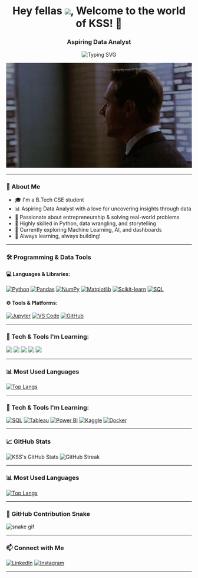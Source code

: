 <h1 align="center">Hey fellas <img src="https://media.giphy.com/media/hvRJCLFzcasrR4ia7z/giphy.gif" width="30px">, Welcome to the world of KSS! 🚀</h1>

<h3 align="center">Aspiring Data Analyst</h3>

<p align="center">
  <img src="https://readme-typing-svg.demolab.com?font=Fira+Code&weight=500&size=24&pause=1000&color=13F700&center=true&vCenter=true&width=435&lines=Data+is+the+new+oil;Code+is+my+craft;Insights+drive+impact" alt="Typing SVG" />
</p>

<p align="center">
  <img src="https://github.com/KartikeySinghSingraur/KartikeySinghSingraur/blob/main/giphy.gif" alt="banner" width="700"/>
</p>

---

### 🚀 About Me

- 🎓 I'm a B.Tech CSE student  
- 📊 Aspiring Data Analyst with a love for uncovering insights through data  
- 🧠 Passionate about entrepreneurship & solving real-world problems  
- 🐍 Highly skilled in Python, data wrangling, and storytelling  
- 🧪 Currently exploring Machine Learning, AI, and dashboards  
- 🌱 Always learning, always building!





---

### 🛠️ Programming & Data Tools

#### 💻 Languages & Libraries:

[![Python](https://img.shields.io/badge/-Python-3776AB?style=for-the-badge&logo=python&logoColor=white)](https://www.python.org/)
[![Pandas](https://img.shields.io/badge/-Pandas-150458?style=for-the-badge&logo=pandas&logoColor=white)](https://pandas.pydata.org/)
[![NumPy](https://img.shields.io/badge/-NumPy-013243?style=for-the-badge&logo=numpy&logoColor=white)](https://numpy.org/)
[![Matplotlib](https://img.shields.io/badge/-Matplotlib-11557C?style=for-the-badge&logo=matplotlib&logoColor=white)](https://matplotlib.org/)
[![Scikit-learn](https://img.shields.io/badge/-Scikit--learn-F7931E?style=for-the-badge&logo=scikit-learn&logoColor=white)](https://scikit-learn.org/)
[![SQL](https://img.shields.io/badge/-SQL-4479A1?style=for-the-badge&logo=postgresql&logoColor=white)](https://www.w3schools.com/sql/)


#### ⚙️ Tools & Platforms:

[![Jupyter](https://img.shields.io/badge/-Jupyter-F37626?style=for-the-badge&logo=jupyter&logoColor=white)](https://jupyter.org/)
[![VS Code](https://img.shields.io/badge/-VS%20Code-007ACC?style=for-the-badge&logo=visual-studio-code&logoColor=white)](https://code.visualstudio.com/)
[![GitHub](https://img.shields.io/badge/-GitHub-181717?style=for-the-badge&logo=github&logoColor=white)](https://github.com/)


---
### 🧰 Tech & Tools I'm Learning:

<p align="left">
  <img src="https://img.shields.io/badge/SQL-%23025E8C.svg?&style=for-the-badge&logo=postgresql&logoColor=white" />
  <img src="https://img.shields.io/badge/Tableau-E97627?style=for-the-badge&logo=tableau&logoColor=white" />
  <img src="https://img.shields.io/badge/Power%20BI-F2C811?style=for-the-badge&logo=powerbi&logoColor=black" />
  <img src="https://img.shields.io/badge/Kaggle-20BEFF?style=for-the-badge&logo=kaggle&logoColor=white" />
  <img src="https://img.shields.io/badge/Docker-2496ED?style=for-the-badge&logo=docker&logoColor=white" />
</p>

---

### 📊 Most Used Languages

[![Top Langs](https://github-readme-stats.vercel.app/api/top-langs/?username=yourusername&layout=compact&theme=radical)](https://github.com/yourusername)

---

### 🧰 Tech & Tools I'm Learning:

<p align="left">
 

[![SQL](https://img.shields.io/badge/SQL-336791?style=for-the-badge&logo=postgresql&logoColor=white)](https://www.w3schools.com/sql/)
[![Tableau](https://img.shields.io/badge/Tableau-E97627?style=for-the-badge&logo=tableau&logoColor=white)](https://www.tableau.com/)
[![Power BI](https://img.shields.io/badge/Power%20BI-F2C811?style=for-the-badge&logo=powerbi&logoColor=black)](https://powerbi.microsoft.com/)
[![Kaggle](https://img.shields.io/badge/Kaggle-20BEFF?style=for-the-badge&logo=kaggle&logoColor=white)](https://www.kaggle.com/)
[![Docker](https://img.shields.io/badge/Docker-2496ED?style=for-the-badge&logo=docker&logoColor=white)](https://www.docker.com/)

</p>

---

### 📈 GitHub Stats

![KSS's GitHub Stats](https://github-readme-stats.vercel.app/api?username=yourusername&show_icons=true&theme=tokyonight)
![GitHub Streak](https://github-readme-streak-stats.herokuapp.com/?user=yourusername&theme=tokyonight)

---

### 📊 Most Used Languages

[![Top Langs](https://github-readme-stats.vercel.app/api/top-langs/?username=yourusername&layout=compact&theme=radical)](https://github.com/yourusername)

---

### 🐍 GitHub Contribution Snake

![snake gif](https://github.com/YOUR_USERNAME/YOUR_USERNAME/blob/output/github-contribution-grid-snake.svg)

---

### 📫 Connect with Me

[![LinkedIn](https://img.shields.io/badge/LinkedIn-blue?style=for-the-badge&logo=linkedin&logoColor=white)](https://www.linkedin.com/in/kartikey-singh-singraur/)
[![Instagram](https://img.shields.io/badge/Instagram-E4405F?style=for-the-badge&logo=instagram&logoColor=white)](https://www.instagram.com/kartikeysinghsingraur/)

---



